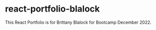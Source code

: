 # react-portfolio-blalock

This React Portfolio is for Brittany Blalock for Bootcamp December 2022. 
